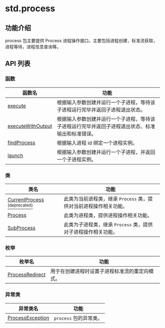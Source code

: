 # std.process

## 功能介绍

process 包主要提供 Process 进程操作接口，主要包括进程创建，标准流获取，进程等待，进程信息查询等。

## API 列表

### 函数

|  函数名 | 功能  |
| ------------ | ------------ |
| [execute](./process_package_api/process_package_funcs.md#func-executestring-arraystring-path-mapstring-string-processredirect-processredirectprocessredirect-duration) | 根据输入参数创建并运行一个子进程，等待该子进程运行完毕并返回子进程退出状态。 |
| [executeWithOutput](./process_package_api/process_package_funcs.md#func-executewithoutputstring-arraystring-path-mapstring-string-processredirect-processredirect-processredirect) | 根据输入参数创建并运行一个子进程，等待该子进程运行完毕并返回子进程退出状态、标准输出和标准错误。 |
| [findProcess](./process_package_api/process_package_funcs.md#func-findprocessint64) | 根据输入进程 id 绑定一个进程实例。 |
| [launch](./process_package_api/process_package_funcs.md#func-launchstring-arraystring-path-mapstring-string-processredirect-processredirect-processredirect) | 根据输入参数创建并运行一个子进程，并返回一个子进程实例。 |

### 类

|  类名 | 功能  |
| ------------ | ------------ |
| [CurrentProcess <sup>(deprecated)</sup>](./process_package_api/process_package_classes.md#class-currentprocess-deprecated) | 此类为当前进程类，继承 `Process` 类，提供对当前进程操作相关功能。 |
| [Process](./process_package_api/process_package_classes.md#class-process) | 此类为进程类，提供进程操作相关功能。 |
| [SubProcess](./process_package_api/process_package_classes.md#class-subprocess) | 此类为子进程类，继承 `Process` 类，提供对子进程操作相关功能。 |

### 枚举

| 枚举名 | 功能 |
| --------------------------- | ------------------------ |
| [ProcessRedirect](./process_package_api/process_package_enums.md#enum-processredirect) | 用于在创建进程时设置子进程标准流的重定向模式。 |

### 异常类

| 异常类名 | 功能 |
| --------------------------- | ------------------------ |
| [ProcessException](./process_package_api/process_package_exceptions.md#class-processexception) | `process` 包的异常类。 |